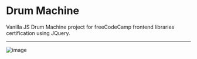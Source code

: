 # Drum Machine

Vanilla JS Drum Machine project for freeCodeCamp frontend libraries certification using JQuery.

---

![image](https://github.com/shemuelx/drum-machine/assets/72283796/9932b7f9-7660-4971-9695-43a9a16199c7)
